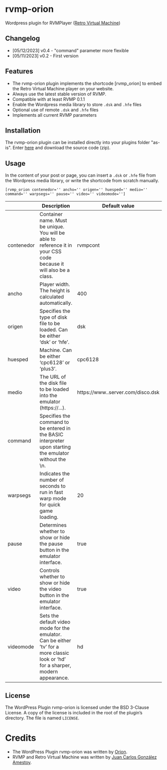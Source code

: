 # rvmp-orion
Wordpress plugin for RVMPlayer ([Retro Virtual Machine](https://www.retrovirtualmachine.org/))

## Changelog

* [05/12/2023] v0.4 - "command" parameter more flexible
* [05/11/2023] v0.2 - First version

## Features

* The rvmp-orion plugin implements the shortcode [rvmp_orion] to embed the Retro Virtual Machine player on your website.
* Always use the latest stable version of RVMP.
* Compatible with at least RVMP 0.1.1
* Enable the Wordpress media library to store `.dsk` and `.hfe` files
* Optional use of remote `.dsk` and `.hfe` files
* Implements all current RVMP parameters

## Installation

The rvmp-orion plugin can be installed directly into your plugins folder "as-is". Enter [here](https://github.com/orionmsx/rvmp-orion/releases/latest) and download the source code (zip).

## Usage

In the content of your post or page, you can insert a `.dsk` or `.hfe` file from the Wordpress media library, or write the shortcode from scratch manually.

`[rvmp_orion contenedor='' ancho='' origen='' huesped='' medio='' command='' warpsegs='' pause='' video='' videomode='']`

|  | Description | Default value | Mandatory |
| --------------- | --------------- | --------------- | --------------- |
| contenedor | Container name. Must be unique. You will be able to reference it in your CSS code because it will also be a class. | rvmpcont | :heavy_check_mark: |
| ancho | Player width. The height is calculated automatically. | 400 | :x: |
| origen | Specifies the type of disk file to be loaded. Can be either ‘dsk’ or ‘hfe’. | dsk | :heavy_check_mark: |
| huesped | Machine. Can be either ‘cpc6128’ or ‘plus3’. | cpc6128 | :heavy_check_mark: |
| medio | The URL of the disk file to be loaded into the emulator (https://...). | ht<span>tps://w<span>ww.</span>.se<span>rver.co</span>m/disco.dsk | :heavy_check_mark: |
| command | Specifies the command to be entered in the BASIC interpreter upon starting the emulator without the \n. | | cpc6128 |
| warpsegs | Indicates the number of seconds to run in fast warp mode for quick game loading. | 20 | :x: |
| pause | Determines whether to show or hide the pause button in the emulator interface. | true | :x: |
| video | Controls whether to show or hide the video button in the emulator interface. | true | :x: |
| videomode | Sets the default video mode for the emulator. Can be either ’tv’ for a more classic look or ‘hd’ for a sharper, modern appearance. | hd | :x: |

## License

The WordPress Plugin rvmp-orion is licensed under the BSD 3-Clause License. A copy of the license is included in the root of the plugin’s directory. The file is named `LICENSE`.

# Credits

* The WordPress Plugin rvmp-orion was written by [Orion](https://orionmsx.com/).
* RVMP and Retro Virtual Machine was written by [Juan Carlos González Amestoy](https://www.retrovirtualmachine.org/).

